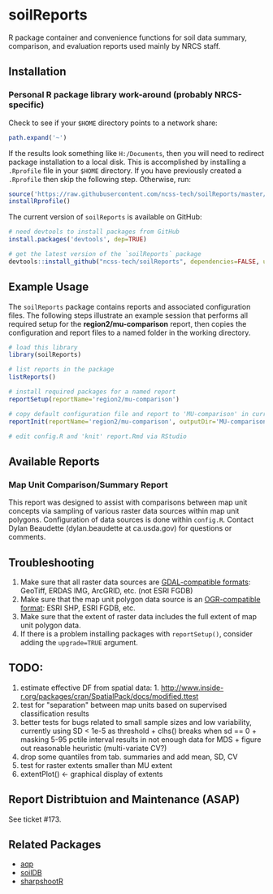 # soilReports
R package container and convenience functions for soil data summary, comparison, and evaluation reports used mainly by NRCS staff.


## Installation

### Personal R package library work-around (probably NRCS-specific)
Check to see if your `$HOME` directory points to a network share:
```r
path.expand('~')
```

If the results look something like `H:/Documents`, then you will need to redirect package installation to a local disk. This is accomplished by installing a `.Rprofile` file in your `$HOME` directory. If you have previously created a `.Rprofile` then skip the following step. Otherwise, run:

```r
source('https://raw.githubusercontent.com/ncss-tech/soilReports/master/R/installRprofile.R')
installRprofile()
```

The current version of `soilReports` is available on GitHub:
```r
# need devtools to install packages from GitHub
install.packages('devtools', dep=TRUE)

# get the latest version of the `soilReports` package
devtools::install_github("ncss-tech/soilReports", dependencies=FALSE, upgrade_dependencies=FALSE)
```

## Example Usage
The `soilReports` package contains reports and associated configuration files. The following steps illustrate an example session that performs all required setup for the **region2/mu-comparison** report, then copies the configuration and report files to a named folder in the working directory.

```r
# load this library
library(soilReports)

# list reports in the package
listReports()

# install required packages for a named report
reportSetup(reportName='region2/mu-comparison')

# copy default configuration file and report to 'MU-comparison' in current working directory
reportInit(reportName='region2/mu-comparison', outputDir='MU-comparison')

# edit config.R and 'knit' report.Rmd via RStudio
```

## Available Reports

### Map Unit Comparison/Summary Report

This report was designed to assist with comparisons between map unit concepts via sampling of various raster data sources within map unit polygons. Configuration of data sources is done within `config.R`. Contact Dylan Beaudette (dylan.beaudette at ca.usda.gov) for questions or comments.


## Troubleshooting
1. Make sure that all raster data sources are [GDAL-compatible formats](http://www.gdal.org/formats_list.html): GeoTiff, ERDAS IMG, ArcGRID, etc. (not ESRI FGDB)
2. Make sure that the map unit polygon data source is an [OGR-compatible format](http://www.gdal.org/ogr_formats.html): ESRI SHP, ESRI FGDB, etc.
3. Make sure that the extent of raster data includes the full extent of map unit polygon data.
4. If there is a problem installing packages with `reportSetup()`, consider adding the `upgrade=TRUE` argument.

## TODO: 
  1. estimate effective DF from spatial data: 
    1. http://www.inside-r.org/packages/cran/SpatialPack/docs/modified.ttest
  2. test for "separation" between map units based on supervised classification results
  3. better tests for bugs related to small sample sizes and low variability, currently using SD < 1e-5 as threshold
    + clhs() breaks when sd == 0
    + masking 5-95 pctile interval results in not enough data for MDS
    + figure out reasonable heuristic (multi-variate CV?)
  4. drop some quantiles from tab. summaries and add mean, SD, CV
  5. test for raster extents smaller than MU extent
  6. extentPlot() <- graphical display of extents
  
## Report Distribtuion and Maintenance (ASAP)
See ticket #173.



## Related Packages
 * [aqp](https://github.com/ncss-tech/aqp)
 * [soilDB](https://github.com/ncss-tech/soilDB)
 * [sharpshootR](https://github.com/ncss-tech/sharpshootR)
 